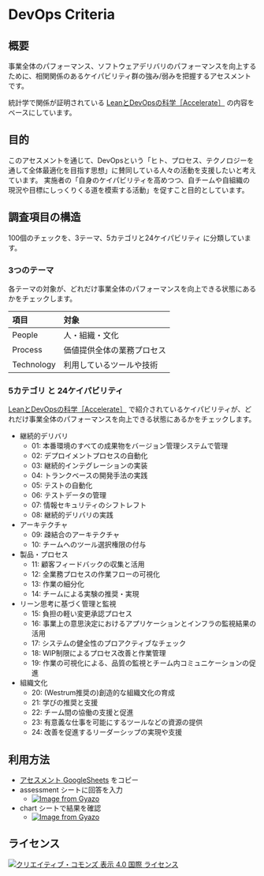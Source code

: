 # DevOps Criteria

## 概要

事業全体のパフォーマンス、ソフトウェアデリバリのパフォーマンスを向上するために、相関関係のあるケイパビリティ群の強み/弱みを把握するアセスメントです。

統計学で関係が証明されている [LeanとDevOpsの科学［Accelerate］](https://www.amazon.co.jp/dp/B07L2R3LTN) の内容をベースにしています。

## 目的

このアセスメントを通じて、DevOpsという「ヒト、プロセス、テクノロジーを通して全体最適化を目指す思想」に賛同している人々の活動を支援したいと考えています。
実施者の「自身のケイパビリティを高めつつ、自チームや自組織の現況や目標にしっくりくる道を模索する活動」を促すこと目的としています。

## 調査項目の構造

100個のチェックを、3テーマ、5カテゴリと24ケイパビリティ に分類しています。

### 3つのテーマ

各テーマの対象が、どれだけ事業全体のパフォーマンスを向上できる状態にあるかをチェックします。

| 項目 | 対象 |
|:---|:---|
| People | 人・組織・文化 |
| Process | 価値提供全体の業務プロセス |
| Technology | 利用しているツールや技術 |

### 5カテゴリ と 24ケイパビリティ

[LeanとDevOpsの科学［Accelerate］](https://www.amazon.co.jp/dp/B07L2R3LTN) で紹介されているケイパビリティが、どれだけ事業全体のパフォーマンスを向上できる状態にあるかをチェックします。

- 継続的デリバリ
  - 01: 本番環境のすべての成果物をバージョン管理システムで管理
  - 02: デプロイメントプロセスの自動化
  - 03: 継続的インテグレーションの実装
  - 04: トランクベースの開発手法の実践
  - 05: テストの自動化
  - 06: テストデータの管理
  - 07: 情報セキュリティのシフトレフト
  - 08: 継続的デリバリの実践
- アーキテクチャ
  - 09: 疎結合のアーキテクチャ
  - 10: チームへのツール選択権限の付与
- 製品・プロセス
  - 11: 顧客フィードバックの収集と活用
  - 12: 全業務プロセスの作業フローの可視化
  - 13: 作業の細分化
  - 14: チームによる実験の推奨・実現
- リーン思考に基づく管理と監視
  - 15: 負担の軽い変更承認プロセス
  - 16: 事業上の意思決定におけるアプリケーションとインフラの監視結果の活用
  - 17: システムの健全性のプロアクティブなチェック
  - 18: WIP制限によるプロセス改善と作業管理
  - 19: 作業の可視化による、品質の監視とチーム内コミュニケーションの促進
- 組織文化
  - 20: (Westrum推奨の)創造的な組織文化の育成
  - 21: 学びの推奨と支援
  - 22: チーム間の協働の支援と促進
  - 23: 有意義な仕事を可能にするツールなどの資源の提供
  - 24: 改善を促進するリーダーシップの実現や支援

## 利用方法

- [アセスメント GoogleSheets](https://docs.google.com/spreadsheets/d/1HlqHBWcPaE8yb0EjQmcMGymp02PI7n8qFuOUr6O5-f4/copy) をコピー
- assessment シートに回答を入力
  - [![Image from Gyazo](https://i.gyazo.com/61aff11bfa2c1c9429437b0a3c18d25c.png)](https://gyazo.com/61aff11bfa2c1c9429437b0a3c18d25c)
- chart シートで結果を確認
  - [![Image from Gyazo](https://i.gyazo.com/fd5e032a5282879d657a946ac789b539.png)](https://gyazo.com/fd5e032a5282879d657a946ac789b539)

## ライセンス

[![クリエイティブ・コモンズ 表示 4.0 国際 ライセンス](https://i.creativecommons.org/l/by/4.0/88x31.png)](http://creativecommons.org/licenses/by/4.0/)
